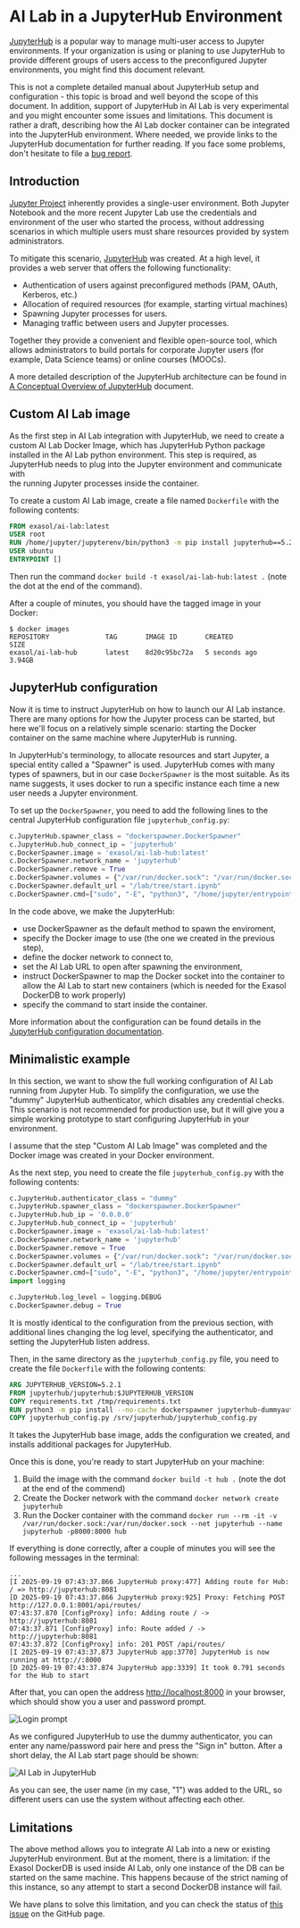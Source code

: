 # AI Lab in a JupyterHub Environment

[JupyterHub](https://jupyter.org/hub) is a popular way to manage multi-user access 
to Jupyter environments. If your organization is using or planing to use JupyterHub to 
provide different groups of users access to the preconfigured Jupyter environments, you might 
find this document relevant.

This is not a complete detailed manual about JupyterHub setup and configuration - this topic is broad
and well beyond the scope of this document. In addition, support of JupyterHub in AI Lab is 
very experimental and you might encounter some issues and limitations. This document is rather 
a draft, describing how the AI Lab docker container can be integrated into the JupyterHub environment. 
Where needed, we provide links to the JupyterHub documentation for further reading.
If you face some problems, don't hesitate to file a [bug report](https://github.com/exasol/ai-lab/issues).

## Introduction

[Jupyter Project](https://jupyter.org/) inherently provides a single-user environment. 
Both Jupyter Notebook and the more recent Jupyter Lab use the credentials and environment of the 
user who started the process, without addressing scenarios in which multiple users must share 
resources provided by system administrators.

To mitigate this scenario, [JupyterHub](https://jupyter.org/hub) was created. At a high level,
it provides a web server that offers the following functionality:

* Authentication of users against preconfigured methods (PAM, OAuth, Kerberos, etc.)
* Allocation of required resources (for example, starting virtual machines)
* Spawning Jupyter processes for users.
* Managing traffic between users and Jupyter processes.

Together they provide a convenient and flexible open-source tool, which allows administrators to build 
portals for corporate Jupyter users (for example, Data Science teams) or online courses (MOOCs).

A more detailed description of the JupyterHub architecture can be found in 
[A Conceptual Overview of JupyterHub](https://jupyterhub.readthedocs.io/en/stable/explanation/concepts.html) 
document.

## Custom AI Lab image

As the first step in AI Lab integration with JupyterHub, we need to create a custom AI Lab Docker Image, 
which has JupyterHub Python package installed in the AI Lab python environment.
This step is required, as JupyterHub needs to plug into the Jupyter environment and communicate with  
the running Jupyter processes inside the container.

To create a custom AI Lab image, create a file named `Dockerfile` with the following contents:

```dockerfile
FROM exasol/ai-lab:latest
USER root
RUN /home/jupyter/jupyterenv/bin/python3 -m pip install jupyterhub==5.2.1
USER ubuntu
ENTRYPOINT []
```

Then run the command `docker build -t exasol/ai-lab-hub:latest .` (note the dot at the end of the command).

After a couple of minutes, you should have the tagged image in your Docker:

```shell
$ docker images
REPOSITORY              TAG       IMAGE ID       CREATED              SIZE
exasol/ai-lab-hub       latest    8d20c95bc72a   5 seconds ago        3.94GB
```

## JupyterHub configuration

Now it is time to instruct JupyterHub on how to launch our AI Lab instance.
There are many options for how the Jupyter process can be started, but here we'll focus 
on a relatively simple scenario: starting the Docker container on the same machine
where JupyterHub is running.

In JupyterHub's terminology, to allocate resources and start Jupyter, a special entity 
called a "Spawner" is used. JupyterHub comes with many types of spawners, but in our 
case `DockerSpawner` is the most suitable. As its name suggests, it uses docker to 
run a specific instance each time a new user needs a Jupyter environment.

To set up the `DockerSpawner`, you need to add the following lines to the central JupyterHub 
configuration file `jupyterhub_config.py`:

```python
c.JupyterHub.spawner_class = "dockerspawner.DockerSpawner"
c.JupyterHub.hub_connect_ip = 'jupyterhub'
c.DockerSpawner.image = 'exasol/ai-lab-hub:latest'
c.DockerSpawner.network_name = 'jupyterhub'
c.DockerSpawner.remove = True
c.DockerSpawner.volumes = {"/var/run/docker.sock": "/var/run/docker.sock"}
c.DockerSpawner.default_url = "/lab/tree/start.ipynb"
c.DockerSpawner.cmd=["sudo", "-E", "python3", "/home/jupyter/entrypoint.py", "--notebook-defaults", "/home/jupyter/notebook-defaults", "--notebooks", "/home/jupyter/notebooks", "--home", "/home/jupyter", "--jupyter-server", "/home/jupyter/jupyterenv/bin/jupyterhub-singleuser", "--port", "8000", "--user", "jupyter", "--group", "jupyter", "--docker-group", "docker", "--password", "ailab", "--jupyter-logfile", "/home/jupyter/jupyter-server.log", "--venv", "/home/jupyter/jupyterenv"]
```

In the code above, we make the JupyterHub:
- use DockerSpawner as the default method to spawn the enviroment,
- specify the Docker image to use (the one we created in the previous step),
- define the docker network to connect to, 
- set the AI Lab URL to open after spawning the environment,
- instruct DockerSpawner to map the Docker socket into the container to allow the AI Lab to start new containers (which is needed for the Exasol DockerDB to work properly)
- specify the command to start inside the container.

More information about the configuration can be found details in the 
[JupyterHub configuration documentation](https://jupyterhub.readthedocs.io/en/stable/tutorial/getting-started/config-basics.html).

## Minimalistic example

In this section, we want to show the full working configuration of AI Lab running 
from Jupyter Hub. To simplify the configuration, we use the "dummy" JupyterHub authenticator,
which disables any credential checks. This scenario is not recommended for production use,
but it will give you a simple working prototype to start configuring JupyterHub in your
environment.

I assume that the step "Custom AI Lab Image" was completed and the Docker image was created 
in your Docker environment.

As the next step, you need to create the file `jupyterhub_config.py` with the following contents:

```python
c.JupyterHub.authenticator_class = "dummy"
c.JupyterHub.spawner_class = "dockerspawner.DockerSpawner"
c.JupyterHub.hub_ip = '0.0.0.0'
c.JupyterHub.hub_connect_ip = 'jupyterhub'
c.DockerSpawner.image = 'exasol/ai-lab-hub:latest'
c.DockerSpawner.network_name = 'jupyterhub'
c.DockerSpawner.remove = True
c.DockerSpawner.volumes = {"/var/run/docker.sock": "/var/run/docker.sock"}
c.DockerSpawner.default_url = "/lab/tree/start.ipynb"
c.DockerSpawner.cmd=["sudo", "-E", "python3", "/home/jupyter/entrypoint.py", "--notebook-defaults", "/home/jupyter/notebook-defaults", "--notebooks", "/home/jupyter/notebooks", "--home", "/home/jupyter", "--jupyter-server", "/home/jupyter/jupyterenv/bin/jupyterhub-singleuser", "--port", "8000", "--user", "jupyter", "--group", "jupyter", "--docker-group", "docker", "--password", "ailab", "--jupyter-logfile", "/home/jupyter/jupyter-server.log", "--venv", "/home/jupyter/jupyterenv"]
import logging

c.JupyterHub.log_level = logging.DEBUG
c.DockerSpawner.debug = True
```

It is mostly identical to the configuration from the previous section, with additional lines 
changing the log level, specifying the authenticator, and setting the JupyterHub listen address.

Then, in the same directory as the `jupyterhub_config.py` file, you need to create the file `Dockerfile`
with the following contents:

```dockerfile
ARG JUPYTERHUB_VERSION=5.2.1
FROM jupyterhub/jupyterhub:$JUPYTERHUB_VERSION
COPY requirements.txt /tmp/requirements.txt
RUN python3 -m pip install --no-cache dockerspawner jupyterhub-dummyauthenticator
COPY jupyterhub_config.py /srv/jupyterhub/jupyterhub_config.py
```

It takes the JupyterHub base image, adds the configuration we created, and installs additional packages
for JupyterHub.

Once this is done, you're ready to start JupyterHub on your machine:
1. Build the image with the command `docker build -t hub .` (note the dot at the end of the commend)
2. Create the Docker network with the command `docker network create jupyterhub`
3. Run the Docker container with the command `docker run --rm -it -v /var/run/docker.sock:/var/run/docker.sock --net jupyterhub --name jupyterhub -p8000:8000 hub`

If everything is done correctly, after a couple of minutes you will see the following messages
in the terminal:

```text
...
[I 2025-09-19 07:43:37.866 JupyterHub proxy:477] Adding route for Hub: / => http://jupyterhub:8081
[D 2025-09-19 07:43:37.866 JupyterHub proxy:925] Proxy: Fetching POST http://127.0.0.1:8001/api/routes/
07:43:37.870 [ConfigProxy] info: Adding route / -> http://jupyterhub:8081
07:43:37.871 [ConfigProxy] info: Route added / -> http://jupyterhub:8081
07:43:37.872 [ConfigProxy] info: 201 POST /api/routes/ 
[I 2025-09-19 07:43:37.873 JupyterHub app:3770] JupyterHub is now running at http://:8000
[D 2025-09-19 07:43:37.874 JupyterHub app:3339] It took 0.791 seconds for the Hub to start
```

After that, you can open the address [http://localhost:8000]() in your browser, which should
show you a user and password prompt.

![Login prompt](jh-login.png)

As we configured JupyterHub to use the dummy authenticator, you can enter any name/password pair here 
and press the "Sign in" button. After a short delay, the AI Lab start page should be shown:

![AI Lab in JupyterHub](jh-ai-lab.png)

As you can see, the user name (in my case, "1") was added to the URL, so different users can 
use the system without affecting each other.

## Limitations 

The above method allows you to integrate AI Lab into a new or existing JupyterHub environment.
But at the moment, there is a limitation: if the Exasol DockerDB is used inside AI Lab, only one 
instance of the DB can be started on the same machine. This happens because of the strict naming of this 
instance, so any attempt to start a second DockerDB instance will fail.

We have plans to solve this limitation, and you can check the status of 
[this issue](https://github.com/exasol/ai-lab/issues/410) on the GitHub page.

